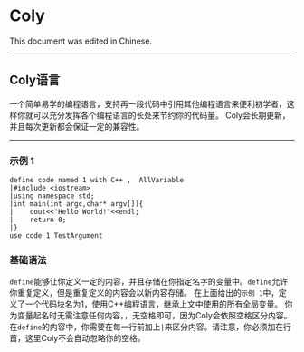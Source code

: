 # Coly

This document was edited in Chinese.

---

## Coly语言

一个简单易学的编程语言，支持再一段代码中引用其他编程语言来便利初学者，这样你就可以充分发挥各个编程语言的长处来节约你的代码量。
Coly会长期更新，并且每次更新都会保证一定的兼容性。

---

### 示例 1

```coly
define code named 1 with C++ ,  AllVariable
|#include <iostream>
|using namespace std;
|int main(int argc,char* argv[]){
|    cout<<"Hello World!"<<endl;
|    return 0;
|}
use code 1 TestArgument
```

### 基础语法

`define`能够让你定义一定的内容，并且存储在你指定名字的变量中。`define`允许你重复定义，但是重复定义的内容会以新内容存储。
在上面给出的`示例 1`中，定义了一个代码块名为1，使用C++编程语言，继承上文中使用的所有全局变量。
你为变量起名时无需注意任何内容，，无空格即可，因为Coly会依照空格区分内容。
在`define`的内容中，你需要在每一行前加上`|`来区分内容。请注意，你必须加在行首，这里Coly不会自动忽略你的空格。